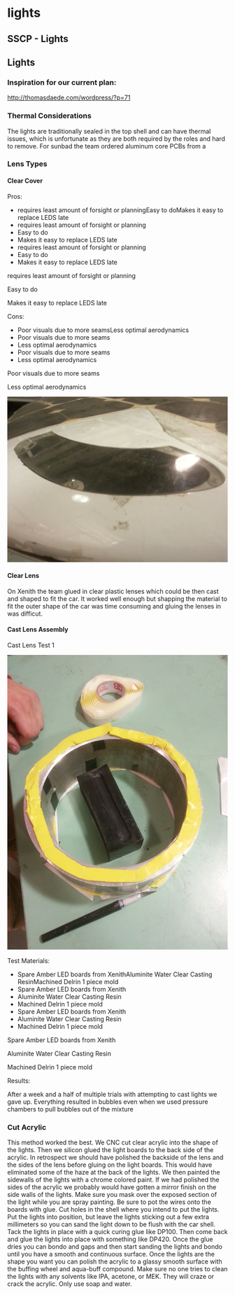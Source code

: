 # lights

## SSCP - Lights

## Lights

### Inspiration for our current plan:&#x20;

http://thomasdaede.com/wordpress/?p=71

### Thermal Considerations

The lights are traditionally sealed in the top shell and can have thermal issues, which is unfortunate as they are both required by the roles and hard to remove. For sunbad the team ordered aluminum core PCBs from a&#x20;

### Lens Types

#### Clear Cover

Pros:&#x20;

* requires least amount of forsight or planningEasy to doMakes it easy to replace LEDS late
* requires least amount of forsight or planning
* Easy to do
* Makes it easy to replace LEDS late
* requires least amount of forsight or planning
* Easy to do
* Makes it easy to replace LEDS late

requires least amount of forsight or planning

Easy to do

Makes it easy to replace LEDS late

Cons:&#x20;

* Poor visuals due to more seamsLess optimal aerodynamics
* Poor visuals due to more seams
* Less optimal aerodynamics
* Poor visuals due to more seams
* Less optimal aerodynamics

Poor visuals due to more seams

Less optimal aerodynamics

![](../../../../../assets/image_70c8ff5c28.jpg)

#### Clear Lens

On Xenith the team glued in clear plastic lenses which could be then cast and shaped to fit the car. It worked well enough but shapping the material to fit the outer shape of the car was time consuming and gluing the lenses in was difficut.&#x20;

#### Cast Lens Assembly

Cast Lens Test 1

![](../../../../../assets/image_8692d2e8b0.jpg)

Test Materials:

* Spare Amber LED boards from XenithAluminite Water Clear Casting ResinMachined Delrin 1 piece mold
* Spare Amber LED boards from Xenith
* Aluminite Water Clear Casting Resin
* Machined Delrin 1 piece mold
* Spare Amber LED boards from Xenith
* Aluminite Water Clear Casting Resin
* Machined Delrin 1 piece mold

Spare Amber LED boards from Xenith

Aluminite Water Clear Casting Resin

Machined Delrin 1 piece mold

Results:

&#x20;   After a week and a half of multiple trials with attempting to cast lights we gave up. Everything resulted in bubbles even when we used pressure chambers to pull bubbles out of the mixture

### Cut Acrylic &#x20;

This method worked the best. We CNC cut clear acrylic into the shape of the lights. Then we silicon glued the light boards to the back side of the acrylic. In retrospect we should have polished the backside of the lens and the sides of the lens before gluing on the light boards. This would have eliminated some of the haze at the back of the lights. We then painted the sidewalls of the lights with a chrome colored paint. If we had polished the sides of the acrylic we probably would have gotten a mirror finish on the side walls of the lights. Make sure you mask over the exposed section of the light while you are spray painting. Be sure to pot the wires onto the boards with glue. Cut holes in the shell where you intend to put the lights. Put the lights into position, but leave the lights sticking out a few extra millimeters so you can sand the light down to be flush with the car shell. Tack the lights in place with a quick curing glue like DP100. Then come back and glue the lights into place with something like DP420. Once the glue dries you can bondo and gaps and then start sanding the lights and bondo until you have a smooth and continuous surface. Once the lights are the shape you want you can polish the acrylic to a glassy smooth surface with the buffing wheel and aqua-buff compound. Make sure no one tries to clean the lights with any solvents like IPA, acetone, or MEK. They will craze or crack the acrylic. Only use soap and water.
